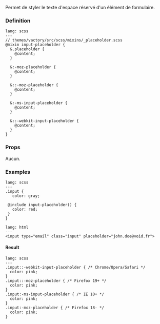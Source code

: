 Permet de styler le texte d'espace réservé d'un élément de formulaire.

### Definition

```code
lang: scss
---
// themes/vactory/src/scss/mixins/_placeholder.scss
@mixin input-placeholder {
  &.placeholder {
    @content;
  }

  &:-moz-placeholder {
    @content;
  }

  &::-moz-placeholder {
    @content;
  }

  &:-ms-input-placeholder {
    @content;
  }

  &::-webkit-input-placeholder {
    @content;
  }
}

```

### Props

Aucun.


### Examples

```code
lang: scss
---
.input {
   color: gray;

 @include input-placeholder() {
   color: red;
 }
}
```


```code
lang: html
---
<input type="email" class="input" placeholder="john.doe@void.fr">
```

#### Result

```code
lang: scss
---
.input::-webkit-input-placeholder { /* Chrome/Opera/Safari */
  color: pink;
}
.input::-moz-placeholder { /* Firefox 19+ */
  color: pink;
}
.input:-ms-input-placeholder { /* IE 10+ */
  color: pink;
}
.input:-moz-placeholder { /* Firefox 18- */
  color: pink;
}
```
